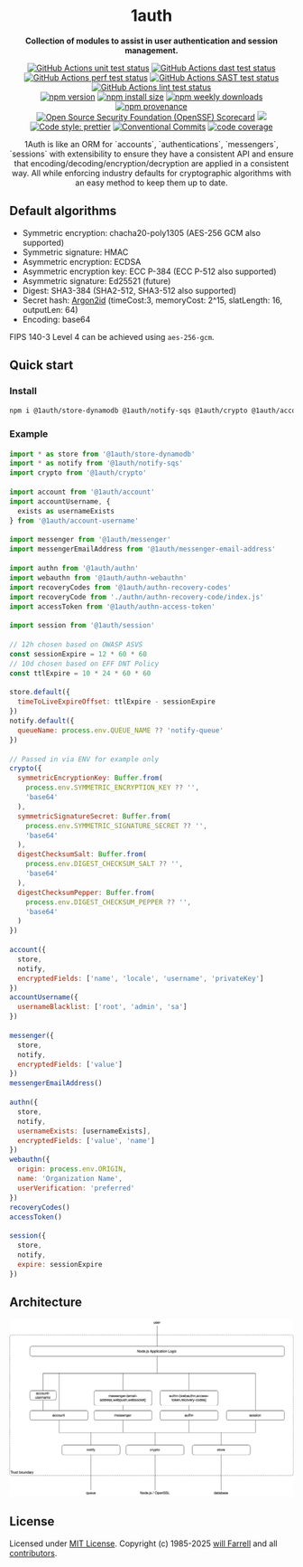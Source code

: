 <div align="center">
  <!--<img alt="1auth logo" src="https://raw.githubusercontent.com/willfarrell/1auth/main/docs/img/logo.svg"/>-->
  <h1>1auth</h1>
  <p><strong>Collection of modules to assist in user authentication and session management.</strong></p>
<p>
  <a href="https://github.com/willfarrell/1auth/actions/workflows/test-unit.yml"><img src="https://github.com/willfarrell/1auth/actions/workflows/test-unit.yml/badge.svg" alt="GitHub Actions unit test status"></a>
  <a href="https://github.com/willfarrell/1auth/actions/workflows/test-dast.yml"><img src="https://github.com/willfarrell/1auth/actions/workflows/test-dast.yml/badge.svg" alt="GitHub Actions dast test status"></a>
  <a href="https://github.com/willfarrell/1auth/actions/workflows/test-perf.yml"><img src="https://github.com/willfarrell/1auth/actions/workflows/test-pref.yml/badge.svg" alt="GitHub Actions perf test status"></a>
  <a href="https://github.com/willfarrell/1auth/actions/workflows/test-sast.yml"><img src="https://github.com/willfarrell/1auth/actions/workflows/test-sast.yml/badge.svg" alt="GitHub Actions SAST test status"></a>
  <a href="https://github.com/willfarrell/1auth/actions/workflows/test-lint.yml"><img src="https://github.com/willfarrell/1auth/actions/workflows/test-lint.yml/badge.svg" alt="GitHub Actions lint test status"></a>
  <br/>
  <a href="https://www.npmjs.com/package/@1auth/authn"><img alt="npm version" src="https://img.shields.io/npm/v/@1auth/authn.svg"></a>
  <a href="https://packagephobia.com/result?p=@1auth/authn"><img src="https://packagephobia.com/badge?p=@1auth/authn" alt="npm install size"></a>
  <a href="https://www.npmjs.com/package/@1auth/authn">
  <img alt="npm weekly downloads" src="https://img.shields.io/npm/dw/@1auth/authn.svg"></a>
  <a href="https://www.npmjs.com/package/@1auth/authn#provenance">
  <img alt="npm provenance" src="https://img.shields.io/badge/provenance-Yes-brightgreen"></a>
  <br/>
  <a href="https://scorecard.dev/viewer/?uri=github.com/willfarrell/1auth"><img src="https://api.scorecard.dev/projects/github.com/willfarrell/1auth/badge" alt="Open Source Security Foundation (OpenSSF) Scorecard"></a>
  <a href="https://github.com/willfarrell/1auth/blob/main/docs/CODE_OF_CONDUCT.md"><img src="https://img.shields.io/badge/Contributor%20Covenant-2.1-4baaaa.svg"></a>
  <a href="https://prettier.io/"><img alt="Code style: prettier" src="https://img.shields.io/badge/code_style-prettier-ff69b4.svg"></a>
  <a href="https://conventionalcommits.org"><img alt="Conventional Commits" src="https://img.shields.io/badge/Conventional%20Commits-1.0.0-%23FE5196?logo=conventionalcommits&logoColor=white"></a>
  <a href="https://github.com/willfarrell/1auth/blob/main/package.json#L32">
  <img alt="code coverage" src="https://img.shields.io/badge/code%20coverage-95%25-brightgreen"></a>
</p>
<p><!--You can read the documentation at: <a href="https://github.com/willfarrell/1auth">https://github.com/willfarrell/1auth</a>--> 1Auth is like an ORM for `accounts`, `authentications`, `messengers`, `sessions` with extensibility to ensure they have a consistent API and ensure that encoding/decoding/encryption/decryption are applied in a consistent way. All while enforcing industry defaults for cryptographic algorithms with an easy method to keep them up to date.</p>
</div>

## Default algorithms

- Symmetric encryption: chacha20-poly1305 (AES-256 GCM also supported)
- Symmetric signature: HMAC
- Asymmetric encryption: ECDSA
- Asymmetric encryption key: ECC P-384 (ECC P-512 also supported)
- Asymmetric signature: Ed25521 (future)
- Digest: SHA3-384 (SHA2-512, SHA3-512 also supported)
- Secret hash: [Argon2id](https://cheatsheetseries.owasp.org/cheatsheets/Password_Storage_Cheat_Sheet.html#argon2id) (timeCost:3, memoryCost: 2^15, slatLength: 16, outputLen: 64)
- Encoding: base64

FIPS 140-3 Level 4 can be achieved using `aes-256-gcm`.

## Quick start

### Install

```bash
npm i @1auth/store-dynamodb @1auth/notify-sqs @1auth/crypto @1auth/account-username @1auth/account @1auth/messenger @1auth/messenger-email-address @1auth/authn @1auth/authn-webauthn @1auth/authn-recovery-codes @1auth/authn-access-token @1auth/session
```

### Example

```javascript
import * as store from '@1auth/store-dynamodb'
import * as notify from '@1auth/notify-sqs'
import crypto from '@1auth/crypto'

import account from '@1auth/account'
import accountUsername, {
  exists as usernameExists
} from '@1auth/account-username'

import messenger from '@1auth/messenger'
import messengerEmailAddress from '@1auth/messenger-email-address'

import authn from '@1auth/authn'
import webauthn from '@1auth/authn-webauthn'
import recoveryCodes from '@1auth/authn-recovery-codes'
import recoveryCode from './authn/authn-recovery-code/index.js'
import accessToken from '@1auth/authn-access-token'

import session from '@1auth/session'

// 12h chosen based on OWASP ASVS
const sessionExpire = 12 * 60 * 60
// 10d chosen based on EFF DNT Policy
const ttlExpire = 10 * 24 * 60 * 60

store.default({
  timeToLiveExpireOffset: ttlExpire - sessionExpire
})
notify.default({
  queueName: process.env.QUEUE_NAME ?? 'notify-queue'
})

// Passed in via ENV for example only
crypto({
  symmetricEncryptionKey: Buffer.from(
    process.env.SYMMETRIC_ENCRYPTION_KEY ?? '',
    'base64'
  ),
  symmetricSignatureSecret: Buffer.from(
    process.env.SYMMETRIC_SIGNATURE_SECRET ?? '',
    'base64'
  ),
  digestChecksumSalt: Buffer.from(
    process.env.DIGEST_CHECKSUM_SALT ?? '',
    'base64'
  ),
  digestChecksumPepper: Buffer.from(
    process.env.DIGEST_CHECKSUM_PEPPER ?? '',
    'base64'
  )
})

account({
  store,
  notify,
  encryptedFields: ['name', 'locale', 'username', 'privateKey']
})
accountUsername({
  usernameBlacklist: ['root', 'admin', 'sa']
})

messenger({
  store,
  notify,
  encryptedFields: ['value']
})
messengerEmailAddress()

authn({
  store,
  notify,
  usernameExists: [usernameExists],
  encryptedFields: ['value', 'name']
})
webauthn({
  origin: process.env.ORIGIN,
  name: 'Organization Name',
  userVerification: 'preferred'
})
recoveryCodes()
accessToken()

session({
  store,
  notify,
  expire: sessionExpire
})
```

## Architecture

![architecture diagram](docs/architecture.png)

## License

Licensed under [MIT License](LICENSE). Copyright (c) 1985-2025 [will Farrell](https://github.com/willfarrell) and all [contributors](https://github.com/willfarrell/1auth/graphs/contributors).
